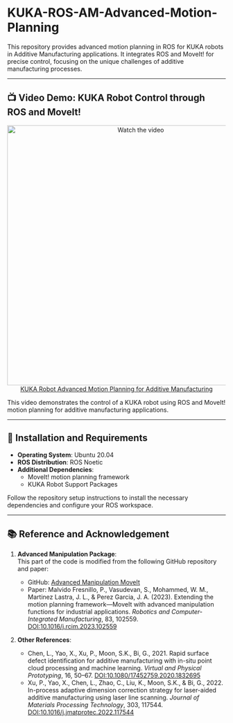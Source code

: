 # KUKA-ROS-AM-Advanced-Motion-Planning

This repository provides advanced motion planning in ROS for KUKA robots in Additive Manufacturing applications. It integrates ROS and MoveIt! for precise control, focusing on the unique challenges of additive manufacturing processes.

---

## 📺 Video Demo: KUKA Robot Control through ROS and MoveIt!

<p align="center">
<a href="https://www.youtube.com/watch?v=4jOYoO9tWrY&list=PLqwmbLeiFvVnshyNFcZAJNjZwGdxexN76&index=11">
    <img width="600px" src="https://img.youtube.com/vi/4jOYoO9tWrY/maxresdefault.jpg" alt="Watch the video">
    KUKA Robot Advanced Motion Planning for Additive Manufacturing
</a>
</p>

This video demonstrates the control of a KUKA robot using ROS and MoveIt! motion planning for additive manufacturing applications.

---

## 🚀 Installation and Requirements

- **Operating System**: Ubuntu 20.04
- **ROS Distribution**: ROS Noetic
- **Additional Dependencies**:
  - MoveIt! motion planning framework
  - KUKA Robot Support Packages

Follow the repository setup instructions to install the necessary dependencies and configure your ROS workspace.

---

## 📚 Reference and Acknowledgement

1. **Advanced Manipulation Package**:  
   This part of the code is modified from the following GitHub repository and paper:  
   - GitHub: [Advanced Manipulation MoveIt](https://github.com/pablomalvido/Advanced_manipulation_moveit/tree/main)  
   - Paper: Malvido Fresnillo, P., Vasudevan, S., Mohammed, W. M., Martinez Lastra, J. L., & Perez Garcia, J. A. (2023). Extending the motion planning framework—MoveIt with advanced manipulation functions for industrial applications. *Robotics and Computer-Integrated Manufacturing*, 83, 102559. [DOI:10.1016/j.rcim.2023.102559](https://www.sciencedirect.com/science/article/pii/S0736584523000352)

2. **Other References**:
   - Chen, L., Yao, X., Xu, P., Moon, S.K., Bi, G., 2021. Rapid surface defect identification for additive manufacturing with in-situ point cloud processing and machine learning. *Virtual and Physical Prototyping*, 16, 50–67. [DOI:10.1080/17452759.2020.1832695](https://doi.org/10.1080/17452759.2020.1832695)  
   - Xu, P., Yao, X., Chen, L., Zhao, C., Liu, K., Moon, S.K., & Bi, G., 2022. In-process adaptive dimension correction strategy for laser-aided additive manufacturing using laser line scanning. *Journal of Materials Processing Technology*, 303, 117544. [DOI:10.1016/j.jmatprotec.2022.117544](https://doi.org/10.1016/j.jmatprotec.2022.117544)

